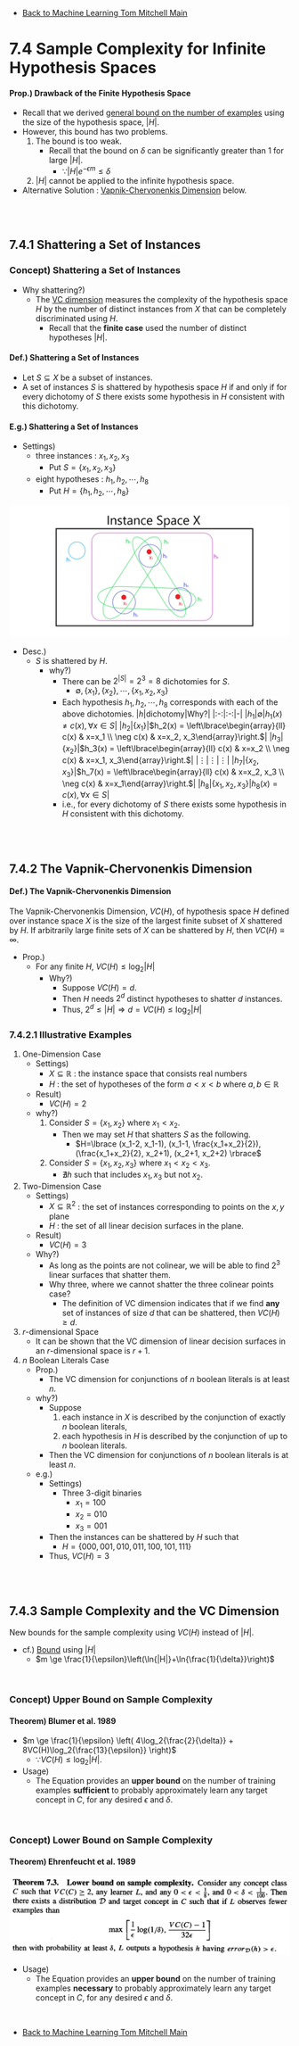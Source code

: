 * [Back to Machine Learning Tom Mitchell Main](../../main.md)

# 7.4 Sample Complexity for Infinite Hypothesis Spaces

#### Prop.) Drawback of the Finite Hypothesis Space
- Recall that we derived [general bound on the number of examples](../03/note.md#concept-general-bound-on-the-number-of-training-examples-for-successful-consistent-learner) using the size of the hypothesis space, $|H|$.
- However, this bound has two problems.
  1. The bound is too weak.
     - Recall that the bound on $\delta$ can be significantly greater than 1 for large $|H|$.
       - $\because|H|e^{-\epsilon m} \le \delta$
  2. $|H|$ cannot be applied to the infinite hypothesis space.
- Alternative Solution : [Vapnik-Chervonenkis Dimension](#742-the-vapnik-chervonenkis-dimension) below.


<br><br>

## 7.4.1 Shattering a Set of Instances
### Concept) Shattering a Set of Instances
- Why shattering?)
  - The [VC dimension](#742-the-vapnik-chervonenkis-dimension) measures the complexity of the hypothesis space $H$ by the number of distinct instances from $X$ that can be completely discriminated using $H$.
    - Recall that the **finite case** used the number of distinct hypotheses $|H|$.

#### Def.) Shattering a Set of Instances
- Let $S \subseteq X$ be a subset of instances.
- A set of instances $S$ is shattered by hypothesis space $H$ if and only if 
for every dichotomy of $S$ there exists some hypothesis in $H$ consistent with this 
dichotomy.

#### E.g.) Shattering a Set of Instances
- Settings)
  - three instances : $x_1, x_2, x_3$
    - Put $S = \lbrace x_1, x_2, x_3 \rbrace$
  - eight hypotheses : $h_1, h_2, \cdots, h_8$
    - Put $H=\lbrace h_1, h_2, \cdots, h_8 \rbrace$

![](images/001.png)

- Desc.)
  - $S$ is shattered by $H$.
    - why?)
      - There can be $2^{|S|}=2^3=8$ dichotomies for $S$.
        - $\emptyset, \lbrace x_1 \rbrace, \lbrace x_2 \rbrace, \cdots, \lbrace x_1, x_2, x_3 \rbrace$
      - Each hypothesis $h_1, h_2, \cdots, h_8$ corresponds with each of the above dichotomies.
        |$h$|dichotomy|Why?|
        |:-:|:-:|-|
        |$h_1$|$\emptyset$|$h_1(x)\ne c(x), \forall x \in S$|
        |$h_2$|$\lbrace x_1 \rbrace$|$`h_2(x) = \left\lbrace\begin{array}{ll} c(x) & x=x_1 \\ \neg c(x) & x=x_2, x_3\end{array}\right.`$|
        |$h_3$|$\lbrace x_2 \rbrace$|$`h_3(x) = \left\lbrace\begin{array}{ll} c(x) & x=x_2 \\ \neg c(x) & x=x_1, x_3\end{array}\right.`$|
        |$\vdots$|$\vdots$|$\vdots$|
        |$h_7$|$\lbrace x_2, x_3 \rbrace$|$`h_7(x) = \left\lbrace\begin{array}{ll} c(x) & x=x_2, x_3 \\ \neg c(x) & x=x_1\end{array}\right.`$|
        |$h_8$|$\lbrace x_1, x_2, x_3 \rbrace$|$h_8(x)= c(x), \forall x \in S$|
      - i.e., for every dichotomy of $S$ there exists some hypothesis in $H$ consistent with this dichotomy.



<br><br>

## 7.4.2 The Vapnik-Chervonenkis Dimension
#### Def.) The Vapnik-Chervonenkis Dimension
The Vapnik-Chervonenkis Dimension, $VC(H)$, of hypothesis space $H$ defined over instance space $X$ is the size of the largest finite subset of $X$ shattered by $H$. If arbitrarily large finite sets of $X$ can be shattered by $H$, then $VC(H) \equiv \infty$.

- Prop.)
  - For any finite $H$, $VC(H) \le \log_2 |H|$
    - Why?)
      - Suppose $VC(H)=d$.
      - Then $H$ needs $2^d$ distinct hypotheses to shatter $d$ instances.
      - Thus, $2^d \le |H| \Rightarrow d=VC(H)\le \log_2 |H|$

### 7.4.2.1 Illustrative Examples
1. One-Dimension Case
   - Settings)
     - $X \subseteq \mathbb{R}$ : the instance space that consists real numbers
     - $H$ : the set of hypotheses of the form $a \lt x \lt b$ where $a,b \in \mathbb{R}$
   - Result)
     - $VC(H)=2$
   - why?)
     1. Consider $S=\lbrace x_1, x_2 \rbrace$ where $x_1 \lt x_2$.
        - Then we may set $H$ that shatters $S$ as the following.
          - $H=\lbrace (x_1-2, x_1-1), (x_1-1, \frac{x_1+x_2}{2}), (\frac{x_1+x_2}{2}, x_2+1), (x_2+1, x_2+2) \rbrace$ 
     2. Consider $S=\lbrace x_1, x_2, x_3 \rbrace$ where $x_1 \lt x_2 \lt x_3$.
        - $\nexists h$ such that includes $x_1, x_3$ but not $x_2$.
2. Two-Dimension Case
   - Settings)
     - $X \subseteq \mathbb{R}^2$ : the set of instances corresponding to points on the $x, y$ plane
     - $H$ : the set of all linear decision surfaces in the plane.
   - Result)
     - $VC(H)=3$
   - Why?)
     - As long as the points are not colinear, we will be able to find $2^3$ linear surfaces that shatter them.
     - Why three, where we cannot shatter the three colinear points case?
       - The definition of VC dimension indicates that if we find **any** set of instances of size $d$ that can be shattered, then $VC(H) \ge d$.
3. $r$-dimensional Space
   - It can be shown that the VC dimension of linear decision surfaces in an $r$-dimensional space is $r + 1$.
4. $n$ Boolean Literals Case
   - Prop.)
     - The VC dimension for conjunctions of $n$ boolean literals is at least $n$.
   - why?)
     - Suppose 
       1. each instance in $X$ is described by the conjunction of exactly $n$ boolean literals, 
       2. each hypothesis in $H$ is described by the conjunction of up to $n$ boolean literals. 
     - Then the VC dimension for conjunctions of $n$ boolean literals is at least $n$.
   - e.g.)
     - Settings)
       - Three 3-digit binaries
         - $x_1 = 100$
         - $x_2 = 010$
         - $x_3 = 001$
     - Then the instances can be shattered by $H$ such that
       - $H=\lbrace 000, 001, 010, 011, 100, 101, 111 \rbrace$
     - Thus, $VC(H)=3$



<br><br>

## 7.4.3 Sample Complexity and the VC Dimension
New bounds for the sample complexity using $VC(H)$ instead of $|H|$.
- cf.) [Bound](../03/note.md#concept-general-bound-on-the-number-of-training-examples-for-successful-consistent-learner) using $|H|$
  - $m \ge \frac{1}{\epsilon}\left(\ln{|H|}+\ln{\frac{1}{\delta}}\right)$

<br>

### Concept) Upper Bound on Sample Complexity
#### Theorem) Blumer et al. 1989
  - $m \ge \frac{1}{\epsilon} \left( 4\log_2{\frac{2}{\delta}} + 8VC(H)\log_2{\frac{13}{\epsilon}} \right)$
    - $\because VC(H) \le \log_2 |H|$.
- Usage)
  - The Equation provides an **upper bound** on the number of training examples **sufficient** to probably approximately learn any target concept in $C$, for any desired $\epsilon$ and $\delta$.  

<br>

### Concept) Lower Bound on Sample Complexity
#### Theorem) Ehrenfeucht et al. 1989
![](images/002.png)


- Usage)
  - The Equation provides an **upper bound** on the number of training examples **necessary** to probably approximately learn any target concept in $C$, for any desired $\epsilon$ and $\delta$.


<br>

* [Back to Machine Learning Tom Mitchell Main](../../main.md)